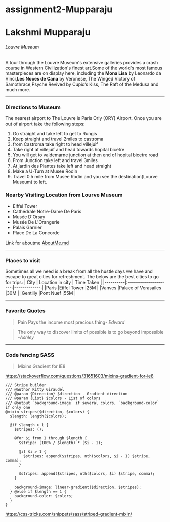 # assignment2-Mupparaju
# Lakshmi Mupparaju
###### Louvre Museum
A tour through the Louvre Museum's extensive galleries provides a crash course in Western Civilization's finest art.Some of the world's most famous masterpieces are on display here, including the **Mona Lisa** by Leonardo da Vinci,**Les Noces de Cana** by Véronèse, The Winged Victory of Samothrace,Psyche Revived by Cupid’s Kiss, The Raft of the Medusa and much more.
***
### Directions to Museum
The nearest airport to The Louvre is Paris Orly (ORY) Airport. Once you are out of airport take the following steps:
1. Go straight and take left to get to Rungis
2. Keep straight and travel 2miles to castroma  
3. from Castroma take right to head villejuif
4. Take right at villejuif and head towards hopital bicetre
5. You will get to valdemarne junction at then end of hopital bicetre road
6. From Junction take left and travel 3miles
7. At jardin des Plantes take left and head straight
8. Make a U-Turn at Musee Rodin 
9. Travel 0.5 mile from Musee Rodin and you see the destination(Lourve Museum) to left.
### Nearby Visiting Location from Lourve Museum
- Eiffel Tower
- Cathédrale Notre-Dame De Paris
- Musée D'Orsay
- Musée De L'Orangerie
- Palais Garnier
- Place De La Concorde


Link for aboutme [AboutMe.md](https://github.com/lakshmi2810/assignment2-Mupparaju/blob/main/AboutMe.md)

***
### Places to visit 
Sometimes all we need is a break from all the hustle days we have and escape to great cities for refreshment. The below are the best cities to go for trips:
|  City    |    Location in city   |  Time Taken  |
|----------|:---------------------:|-------------:|
|Paris     |Eiffel Tower           |25M           |
|Vanves    |Palace of Verasailes   |30M           |
|Gentilly  |Pont Nuef              |55M           |

***
### Favorite Quotes
> Pain Pays the income most precious thing- *Edward*


> The only way to discover limits of possible is to go beyond impossible -*Ashley*

***

### Code fencing SASS


> Mixins Gradient for IE8

<https://stackoverflow.com/questions/31651603/mixins-gradient-for-ie8>

```
/// Stripe builder
/// @author Kitty Giraudel
/// @param {Direction} $direction - Gradient direction
/// @param {List} $colors - List of colors
/// @output `background-image` if several colors, `background-color` if only one
@mixin stripes($direction, $colors) {
  $length: length($colors);
  
  @if $length > 1 {
    $stripes: ();
    
    @for $i from 1 through $length {
      $stripe: (100% / $length) * ($i - 1);
      
      @if $i > 1 {
        $stripes: append($stripes, nth($colors, $i - 1) $stripe, comma);
      }
      
      $stripes: append($stripes, nth($colors, $i) $stripe, comma);
    }
    
    background-image: linear-gradient($direction, $stripes);
  } @else if $length == 1 {
    background-color: $colors;
  }
}

```
<https://css-tricks.com/snippets/sass/striped-gradient-mixin/>
